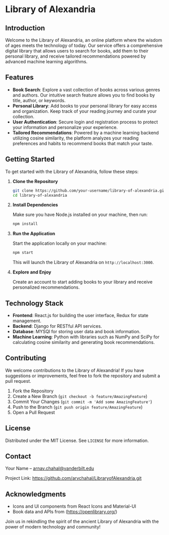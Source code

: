 # Library of Alexandria

## Introduction

Welcome to the Library of Alexandria, an online platform where the wisdom of ages meets the technology of today. Our service offers a comprehensive digital library that allows users to search for books, add them to their personal library, and receive tailored recommendations powered by advanced machine learning algorithms.

## Features

- **Book Search**: Explore a vast collection of books across various genres and authors. Our intuitive search feature allows you to find books by title, author, or keywords.
- **Personal Library**: Add books to your personal library for easy access and organization. Keep track of your reading journey and curate your collection.
- **User Authentication**: Secure login and registration process to protect your information and personalize your experience.
- **Tailored Recommendations**: Powered by a machine learning backend utilizing cosine similarity, the platform analyzes your reading preferences and habits to recommend books that match your taste.

## Getting Started

To get started with the Library of Alexandria, follow these steps:

1. **Clone the Repository**
   
   ```bash
   git clone https://github.com/your-username/library-of-alexandria.git
   cd library-of-alexandria
   ```

2. **Install Dependencies**
   
   Make sure you have Node.js installed on your machine, then run:

   ```bash
   npm install
   ```

3. **Run the Application**
   
   Start the application locally on your machine:

   ```bash
   npm start
   ```

   This will launch the Library of Alexandria on `http://localhost:3000`.

4. **Explore and Enjoy**
   
   Create an account to start adding books to your library and receive personalized recommendations.

## Technology Stack

- **Frontend**: React.js for building the user interface, Redux for state management.
- **Backend**: Django for RESTful API services.
- **Database**: MYSQl for storing user data and book information.
- **Machine Learning**: Python with libraries such as NumPy and SciPy for calculating cosine similarity and generating book recommendations.

## Contributing

We welcome contributions to the Library of Alexandria! If you have suggestions or improvements, feel free to fork the repository and submit a pull request.

1. Fork the Repository
2. Create a New Branch (`git checkout -b feature/AmazingFeature`)
3. Commit Your Changes (`git commit -m 'Add some AmazingFeature'`)
4. Push to the Branch (`git push origin feature/AmazingFeature`)
5. Open a Pull Request

## License

Distributed under the MIT License. See `LICENSE` for more information.

## Contact

Your Name – arnav.chahal@vanderbilt.edu

Project Link: https://github.com/arvchahal/LibraryofAlexandria.git

## Acknowledgments

- Icons and UI components from React Icons and Material-UI
- Book data and APIs from (https://openlibrary.org/)

Join us in rekindling the spirit of the ancient Library of Alexandria with the power of modern technology and community!
